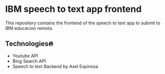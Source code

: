 # IBM speech to text app frontend

This repository contains the frontend of the speech to text app to submit to IBM educacion remota.

## Technologies🔥

- Youtube API
- Bing Search API
- Speech to text Backend by Axel Espinosa
